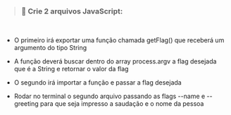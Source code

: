 
> ### 🎯 Crie 2 arquivos JavaScript:
<br>

-  O primeiro irá exportar uma função chamada getFlag() que receberá um argumento do tipo String
-  A função deverá buscar dentro do array process.argv a flag desejada que é a String e retornar o valor da flag

- O segundo irá importar a função e passar a flag desejada
- Rodar no terminal o segundo arquivo passando as flags --name e --greeting para que seja impresso a saudação e o nome da pessoa

